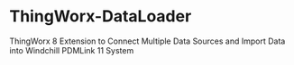 # ThingWorx-DataLoader
ThingWorx 8 Extension to Connect Multiple Data Sources and Import Data into Windchill PDMLink 11 System
